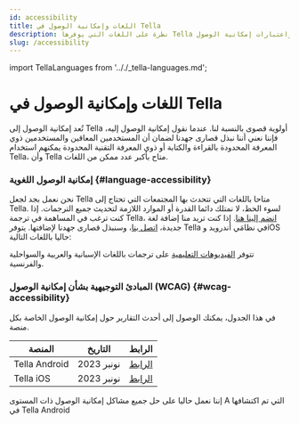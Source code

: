 ```yaml
---
id: accessibility
title: اللغات وإمكانية الوصول في Tella
description: نظرة على اللغات التي يوفرها Tella واعتبارات إمكانية الوصول.
slug: /accessibility
---
```

import TellaLanguages from '.././_tella-languages.md';


# اللغات وإمكانية الوصول في Tella

تُعد إمكانية الوصول إلى Tella أولوية قصوى بالنسبة لنا. عندما نقول إمكانية الوصول إليه، فإننا نعني أننا نبذل قصارى جهدنا لضمان أن المستخدمين المعاقين والمستخدمين ذوي المعرفة المحدودة بالقراءة والكتابة أو ذوي المعرفة التقنية المحدودة يمكنهم استخدام Tella، وأن Tella متاح بأكبر عدد ممكن من اللغات.


### إمكانية الوصول اللغوية {#language-accessibility}

نحن نعمل بجد لجعل Tella متاحا باللغات التي تتحدث بها المجتمعات التي تحتاج إلى Tella. لسوء الحظ، لا نمتلك دائما القدرة أو الموارد اللازمة لتحديث جميع الترجمات. إذا كنت ترغب في المساهمة في ترجمة Tella، [انضم إلينا هنا](/translating-tella). إذا كنت تريد منا إضافة لغة جديدة، [اتصل بنا](/contact-us)، وسنبذل قصارى جهدنا لإضافتها. يتوفر Tella في نظامَي أندرويد وiOS حاليا باللغات التالية:

<TellaLanguages/>

تتوفر [الفيديوهات التعليمية](/video-tutorials) على ترجمات باللغات الإسبانية والعربية والسواحلية والفرنسية.



### المبادئ التوجيهية بشأن إمكانية الوصول (WCAG) {#wcag-accessibility}

في هذا الجدول، يمكنك الوصول إلى أحدث التقارير حول إمكانية الوصول الخاصة بكل منصة.

| **المنصة** | **التاريخ** | **الرابط** |
| -----|-----|------ |  
| Tella Android | نونبر 2023 | [الرابط](</assets/2023.11 - Tella Android accessibility audit.docx.pdf>) | 
| Tella iOS | نونبر 2023 | [الرابط](</assets/2023.11 - Tella iOS accessibility audit.docx.pdf>) | 

إننا نعمل حاليا على حل جميع مشاكل إمكانية الوصول ذات المستوى A التي تم اكتشافها في Tella Android



